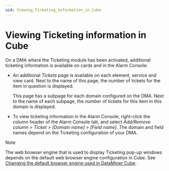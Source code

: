 ```yaml
---
uid: Viewing_Ticketing_information_in_Cube
---
```


# Viewing Ticketing information in Cube

On a DMA where the Ticketing module has been activated, additional ticketing information is available on cards and in the Alarm Console:

- An additional *Tickets* page is available on each element, service and view card. Next to the name of this page, the number of tickets for the item in question is displayed.

    This page has a subpage for each domain configured on the DMA. Next to the name of each subpage, the number of tickets for this item in this domain is displayed.

- To view ticketing information in the Alarm Console, right-click the column header of the Alarm Console tab, and select *Add/Remove column* > *Ticket* > *\[Domain name\]* > *\[Field name\]*. The domain and field names depend on the Ticketing configuration of your DMA.

> [!NOTE]
> The web browser engine that is used to display Ticketing pop-up windows depends on the default web browser engine configuration in Cube. See [Changing the default browser engine used in DataMiner Cube](xref:Changing_the_default_browser_engine_used_in_DataMiner_Cube).
